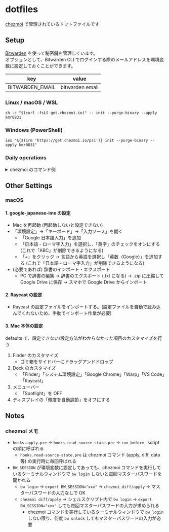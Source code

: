 # dotfiles

[chezmoi](https://www.chezmoi.io/) で管理されているドットファイルです

## Setup

[Bitwarden](https://bitwarden.com/) を使って秘密鍵を管理しています。<br>
オプションとして、Bitwarden CLI でログインする際のメールアドレスを環境変数に設定しておくことができます。

| key             | value               |
| --------------- | ------------------- |
| BITWARDEN_EMAIL | bitwarden email     |

### Linux / macOS / WSL

```
sh -c "$(curl -fsLS get.chezmoi.io)" -- init --purge-binary --apply kmr0831
```

### Windows (PowerShell)

```
iex "&{$(irm 'https://get.chezmoi.io/ps1')} init --purge-binary --apply kmr0831"
```

### Daily operations

<details>

<summary>chezmoi のコマンド例</summary>

```diff
~  % chezmoi cd
~/.local/share/chezmoi (main) % code .

***VS Code でファイルを直接編集する & commit***

// diff が確認できる
~/.local/share/chezmoi (main) % chezmoi diff
? Master password: [hidden]
diff --git a/Brewfile b/Brewfile
index 35cad64a7b8de69a95dffe4c66ac53e85a51217c..2488f4f4632585f05963c14cbf4a7136ddfccc30 100644
--- a/Brewfile
+++ b/Brewfile
@@ -5,6 +5,8 @@ brew "bitwarden-cli"
 brew "chezmoi"
 brew "git"
 brew "colima"
+brew "docker"
+brew "docker-compose"
 brew "jq"
 brew "yq"
 brew "ghq"

// local にも反映する
~/.local/share/chezmoi +(main) % chezmoi apply

~/.local/share/chezmoi (main) % git push
```

</details>

## Other Settings

### macOS

#### 1. google-japanese-ime の設定

- Mac を再起動 (再起動しないと設定できない)
- 「環境設定」→「キーボード」→「入力ソース」を開く
  - 「Google 日本語入力」を追加
  - 「日本語 - ローマ字入力」を選択し、「英字」のチェックをオンにする (これで「ABC」が削除できるようになる)
  - 「+」をクリック → 言語から英語を選択し「英数（Google）」を追加する (これで「日本語 - ローマ字入力」が削除できるようになる)
- (必要であれば) 辞書のインポート・エクスポート
  - PC で辞書の編集 → 辞書のエクスポート (.txt になる) → .zip に圧縮して Google Drive に保存 → スマホで Google Drive からインポート

#### 2. Raycast の設定

- Raycast の設定ファイルをインポートする。(設定ファイルを自動で読み込んでくれないため、手動でインポート作業が必要)

#### 3. Mac 本体の設定

defaults で、設定できない/設定方法がわからなかった項目のカスタマイズを行う

1. Finder のカスタマイズ
    - ゴミ箱をサイドバーにドラッグアンドドロップ
2. Dock のカスタマイズ
    - 「Finder」「システム環境設定」「Google Chrome」「Warp」「VS Code」「Raycast」
3. メニューバー
    - 「Spotlight」を OFF
4. ディスプレイの「輝度を自動調節」をオフにする

## Notes

### chezmoi メモ

- `hooks.apply.pre` → `hooks.read-source-state.pre` → `run_before_` script の順に呼ばれる
  - `hooks.read-source-state.pre` は chezmoi コマンド (apply, diff, data 等) の実行時に毎回呼ばれる
- `BW_SESSION` が環境変数に設定してあっても、chezmoi コマンドを実行しているターミナルウィンドウで `bw login` しないと毎回マスターパスワードを聞かれる
  - `bw login` → `export BW_SESSION="xxx"` → `chezmoi diff/apply` → マスターパスワードの入力なしで OK
  - `chezmoi diff/apply` → シェルスクリプト内で `bw login` → `export BW_SESSION="xxx"` しても毎回マスターパスワードの入力が求められる
    - chezmoi コマンドを実行しているターミナルウィンドウで `bw login` しない限り、何度 `bw unlock` してもマスターパスワードの入力が必要
